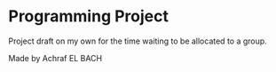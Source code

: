# Programming Project
 Project draft on my own for the time waiting to be allocated to a group.

Made by Achraf EL BACH